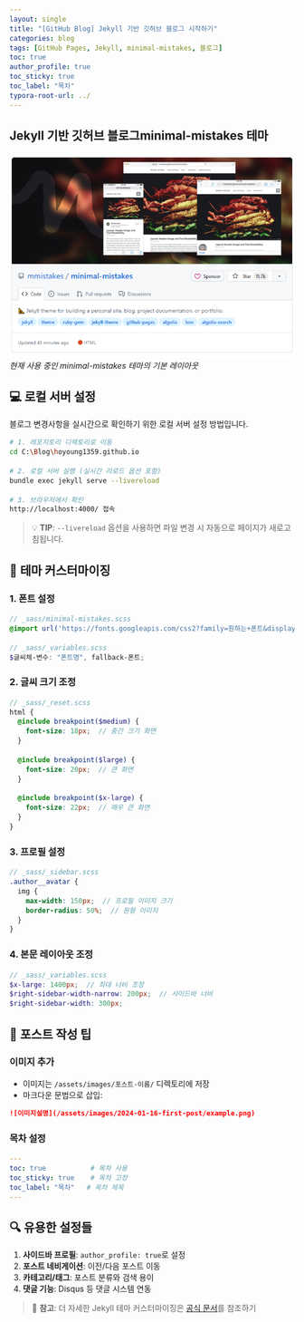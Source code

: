 ```yaml
---
layout: single
title: "[GitHub Blog] Jekyll 기반 깃허브 블로그 시작하기"
categories: blog
tags: [GitHub Pages, Jekyll, minimal-mistakes, 블로그]
toc: true
author_profile: true
toc_sticky: true
toc_label: "목차"
typora-root-url: ../
---
```




##  Jekyll 기반 깃허브 블로그minimal-mistakes 테마 

![minimal-mistakes 테마](/assets/images/2024-01-16-first-post/minimal_mistakes.png)
*현재 사용 중인 minimal-mistakes 테마의 기본 레이아웃*   



## 💻 로컬 서버 설정

블로그 변경사항을 실시간으로 확인하기 위한 로컬 서버 설정 방법입니다.

```bash
# 1. 레포지토리 디렉토리로 이동
cd C:\Blog\hoyoung1359.github.io

# 2. 로컬 서버 실행 (실시간 리로드 옵션 포함)
bundle exec jekyll serve --livereload

# 3. 브라우저에서 확인
http://localhost:4000/ 접속
```

> 💡 **TIP**: `--livereload` 옵션을 사용하면 파일 변경 시 자동으로 페이지가 새로고침됩니다.

## 🎨 테마 커스터마이징

### 1. 폰트 설정

```scss
// _sass/minimal-mistakes.scss
@import url('https://fonts.googleapis.com/css2?family=원하는+폰트&display=swap');

// _sass/_variables.scss
$글씨체-변수: "폰트명", fallback-폰트;
```

### 2. 글씨 크기 조정

```scss
// _sass/_reset.scss
html {
  @include breakpoint($medium) {
    font-size: 18px;  // 중간 크기 화면
  }

  @include breakpoint($large) {
    font-size: 20px;  // 큰 화면
  }

  @include breakpoint($x-large) {
    font-size: 22px;  // 매우 큰 화면
  }
}
```

### 3. 프로필 설정

```scss
// _sass/_sidebar.scss
.author__avatar {
  img {
    max-width: 150px;  // 프로필 이미지 크기
    border-radius: 50%;  // 원형 이미지
  }
}
```

### 4. 본문 레이아웃 조정

```scss
// _sass/_variables.scss
$x-large: 1400px;  // 최대 너비 조정
$right-sidebar-width-narrow: 200px;  // 사이드바 너비
$right-sidebar-width: 300px;
```

## 📝 포스트 작성 팁

### 이미지 추가
- 이미지는 `/assets/images/포스트-이름/` 디렉토리에 저장
- 마크다운 문법으로 삽입:
```markdown
![이미지설명](/assets/images/2024-01-16-first-post/example.png)
```

### 목차 설정
```yaml
---
toc: true           # 목차 사용
toc_sticky: true    # 목차 고정
toc_label: "목차"   # 목차 제목
---
```

## 🔍 유용한 설정들

1. **사이드바 프로필**: `author_profile: true`로 설정
2. **포스트 네비게이션**: 이전/다음 포스트 이동
3. **카테고리/태그**: 포스트 분류와 검색 용이
4. **댓글 기능**: Disqus 등 댓글 시스템 연동



> 🎯 **참고**: 더 자세한 Jekyll 테마 커스터마이징은 [공식 문서](https://mmistakes.github.io/minimal-mistakes/docs/quick-start-guide/)를 참조하기

